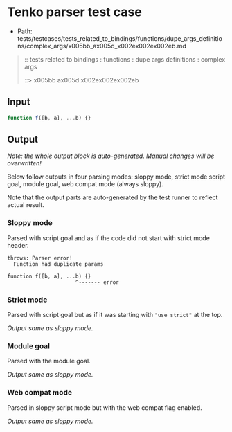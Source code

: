 # Tenko parser test case

- Path: tests/testcases/tests_related_to_bindings/functions/dupe_args_definitions/complex_args/x005bb_ax005d_x002ex002ex002eb.md

> :: tests related to bindings : functions : dupe args definitions : complex args
>
> ::> x005bb ax005d x002ex002ex002eb

## Input


`````js
function f([b, a], ...b) {}
`````

## Output

_Note: the whole output block is auto-generated. Manual changes will be overwritten!_

Below follow outputs in four parsing modes: sloppy mode, strict mode script goal, module goal, web compat mode (always sloppy).

Note that the output parts are auto-generated by the test runner to reflect actual result.

### Sloppy mode

Parsed with script goal and as if the code did not start with strict mode header.

`````
throws: Parser error!
  Function had duplicate params

function f([b, a], ...b) {}
                      ^------- error
`````

### Strict mode

Parsed with script goal but as if it was starting with `"use strict"` at the top.

_Output same as sloppy mode._

### Module goal

Parsed with the module goal.

_Output same as sloppy mode._

### Web compat mode

Parsed in sloppy script mode but with the web compat flag enabled.

_Output same as sloppy mode._
